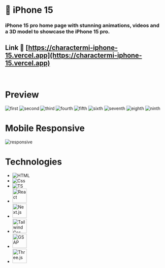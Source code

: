 # 📱 iPhone 15

### iPhone 15 pro home page with stunning animations, videos and a 3D model to showcase the iPhone 15 pro.

## Link 🔗 [https://charactermi-iphone-15.vercel.app](https://charactermi-iphone-15.vercel.app)

<br />

# Preview

<img src="./preview_images/iphone_15_first.png" alt="first" />
<img src="./preview_images/iphone_15_second.png" alt="second" />
<img src="./preview_images/iphone_15_third.png" alt="third" />
<img src="./preview_images/iphone_15_fourth.png" alt="fourth" />
<img src="./preview_images/iphone_15_fifth.png" alt="fifth" />
<img src="./preview_images/iphone_15_sixth.png" alt="sixth" />
<img src="./preview_images/iphone_15_seventh.png" alt="seventh" />
<img src="./preview_images/iphone_15_eighth.png" alt="eighth" />
<img src="./preview_images/iphone_15_ninth.png" alt="ninth" />

<br />

# Mobile Responsive

<img src="./preview_images/iphone_15_responsive.png" alt="responsive" />

# Technologies

<ul>
    <li>
        <img src="https://github.com/characterMi/characterMi/raw/main/images/technologies/icons8-html.svg" alt="HTML" />
    </li>
    <li>
        <img src="https://github.com/characterMi/characterMi/raw/main/images/technologies/icons8-css.svg" alt="Css" />
    </li>
    <li>
        <img src="https://github.com/characterMi/characterMi/raw/main/images/technologies/icons8-typescript.svg" alt="TS" />
    </li>
    <li>
        <img src="https://github.com/characterMi/characterMi/raw/main/images/technologies/icons8-react-native.svg" width="46" height="46" alt="React" />
    </li>
    <li>
        <img src="https://github.com/characterMi/characterMi/raw/main/images/technologies/nextjs-original.svg" width="46" height="46" alt="Next.js" />
    </li>
    <li>
        <img src="https://github.com/characterMi/characterMi/raw/main/images/technologies/threeJs-icon.png" width="46" height="46" alt="Tailwind Css" />
    </li>
    <li>
        <img src="https://github.com/characterMi/characterMi/raw/main/images/technologies/gsap-icon.png" width="46" height="46" alt="GSAP" />
    </li>
    <li>
        <img src="https://github.com/characterMi/characterMi/raw/main/images/technologies/tailwind.svg" width="46" height="46" alt="Three.js" />
    </li>
</ul>
